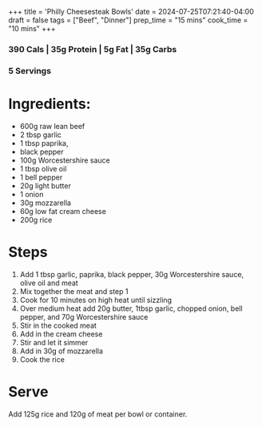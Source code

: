 +++
title = 'Philly Cheesesteak Bowls'
date = 2024-07-25T07:21:40-04:00
draft = false
tags = ["Beef", "Dinner"]
prep_time = "15 mins"
cook_time = "10 mins"
+++

### 390 Cals | 35g Protein | 5g Fat | 35g Carbs
### 5 Servings

# Ingredients:
- 600g raw lean beef
- 2 tbsp garlic
- 1 tbsp paprika, 
- black pepper
- 100g Worcestershire sauce
- 1 tbsp olive oil
- 1 bell pepper
- 20g light butter
- 1 onion
- 30g mozzarella 
- 60g low fat cream cheese
- 200g rice

# Steps
1. Add 1 tbsp garlic, paprika, black pepper, 30g Worcestershire sauce, olive oil and meat
2. Mix together the meat and step 1
3. Cook for 10 minutes on high heat until sizzling
4. Over medium heat add 20g butter, 1tbsp garlic, chopped onion, bell pepper, and 70g Worcestershire sauce
5. Stir in the cooked meat
6. Add in the cream cheese
7. Stir and let it simmer
8. Add in 30g of mozzarella 
9. Cook the rice

# Serve
Add 125g rice and 120g of meat per bowl or container.